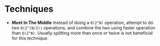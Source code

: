 # Techniques

- **Meet In The Middle** Instead of doing a `O(2^N)` operation, attempt to do two `O(2^(N/2))` operations, and combine the two using faster operation than `O(2^N)`. Usually splitting more than once or twice is not beneficial for this technique.
